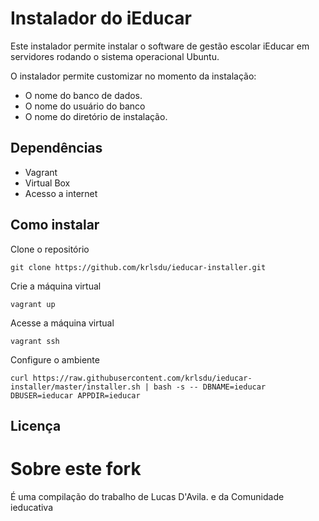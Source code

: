 # Instalador do iEducar
Este instalador permite instalar o software de gestão escolar iEducar em servidores rodando o sistema operacional Ubuntu.

O instalador permite customizar no momento da instalação:  

* O nome do banco de dados.
* O nome do usuário do banco
* O nome do diretório de instalação.

## Dependências
* Vagrant
* Virtual Box
* Acesso a internet

## Como instalar

 Clone o repositório
 
 ```
 git clone https://github.com/krlsdu/ieducar-installer.git
 ```
 
  Crie a máquina virtual
 
 ```
 vagrant up
 ```
 
  Acesse a máquina virtual
 
 ```
 vagrant ssh
 ```
   
   Configure o ambiente
 
 ```
 curl https://raw.githubusercontent.com/krlsdu/ieducar-installer/master/installer.sh | bash -s -- DBNAME=ieducar DBUSER=ieducar APPDIR=ieducar
 ```

## Licença

# Sobre este fork

É uma compilação do trabalho de Lucas D'Avila. e da Comunidade ieducativa
